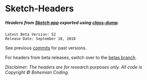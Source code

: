 # Sketch-Headers
##### Headers from [Sketch app](http://www.sketchapp.com) exported using [class-dump](http://stevenygard.com/projects/class-dump/).

```
Latest Beta Version: 52
Release Date: September 18, 2018
```

See previous [commits](https://github.com/abynim/Sketch-Headers/commits/master) for past versions.

For headers from beta releases, switch over to the [betas branch](https://github.com/abynim/Sketch-Headers/tree/betas).

*Disclaimer: The headers are for research purposes only. All code is Copyright © Bohemian Coding.*
